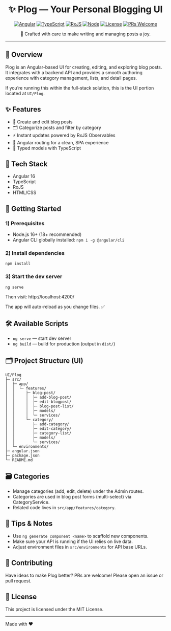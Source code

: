 <div align="center">

# ✨ Plog — Your Personal Blogging UI

[![Angular](https://img.shields.io/badge/Angular-16-DD0031?logo=angular&logoColor=white)](https://angular.io/)
[![TypeScript](https://img.shields.io/badge/TypeScript-5-3178C6?logo=typescript&logoColor=white)](https://www.typescriptlang.org/)
[![RxJS](https://img.shields.io/badge/RxJS-7-B7178C?logo=reactivex&logoColor=white)](https://rxjs.dev/)
[![Node](https://img.shields.io/badge/Node.js-18-339933?logo=node.js&logoColor=white)](https://nodejs.org/)
[![License](https://img.shields.io/badge/License-MIT-yellow.svg)](#-license)
[![PRs Welcome](https://img.shields.io/badge/PRs-welcome-brightgreen.svg)](#-contributing)

💖 Crafted with care to make writing and managing posts a joy.

</div>

---

## 🌟 Overview
Plog is an Angular-based UI for creating, editing, and exploring blog posts. It integrates with a backend API and provides a smooth authoring experience with category management, lists, and detail pages.

If you’re running this within the full-stack solution, this is the UI portion located at `UI/Plog`.

## ✨ Features
- 📝 Create and edit blog posts
- 🗂️ Categorize posts and filter by category
- ⚡ Instant updates powered by RxJS Observables
- 🧭 Angular routing for a clean, SPA experience
- 🎯 Typed models with TypeScript

## 🧰 Tech Stack
- Angular 16
- TypeScript
- RxJS
- HTML/CSS

## 🚀 Getting Started

### 1) Prerequisites
- Node.js 16+ (18+ recommended)
- Angular CLI globally installed: `npm i -g @angular/cli`

### 2) Install dependencies
```
npm install
```

### 3) Start the dev server
```
ng serve
```
Then visit: http://localhost:4200/

The app will auto-reload as you change files. ✅

## 🛠️ Available Scripts
- `ng serve` — start dev server
- `ng build` — build for production (output in `dist/`)

## 🗂️ Project Structure (UI)
```
UI/Plog
├─ src/
│  ├─ app/
│  │  └─ features/
│  │     ├─ blog-post/
│  │     │  ├─ add-blog-post/
│  │     │  ├─ edit-blogpost/
│  │     │  ├─ blog-post-list/
│  │     │  ├─ models/
│  │     │  └─ services/
│  │     └─ category/
│  │        ├─ add-category/
│  │        ├─ edit-category/
│  │        ├─ category-list/
│  │        ├─ models/
│  │        └─ services/
│  └─ environments/
├─ angular.json
├─ package.json
└─ README.md
```

## 🗃️ Categories
- Manage categories (add, edit, delete) under the Admin routes.
- Categories are used in blog post forms (multi-select) via CategoryService.
- Related code lives in `src/app/features/category`.

## 🧩 Tips & Notes
- Use `ng generate component <name>` to scaffold new components.
- Make sure your API is running if the UI relies on live data.
- Adjust environment files in `src/environments` for API base URLs.

## 🤝 Contributing
Have ideas to make Plog better? PRs are welcome! Please open an issue or pull request.

## 📜 License
This project is licensed under the MIT License.

---

Made with ❤️
